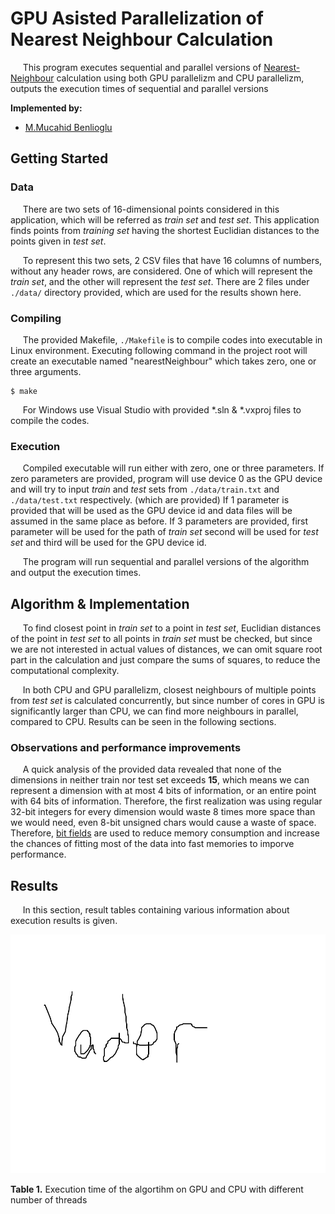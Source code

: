 # GPU Asisted Parallelization of Nearest Neighbour Calculation

&nbsp;&nbsp;&nbsp;&nbsp;
This program executes sequential and parallel versions of [Nearest-Neighbour](https://en.wikipedia.org/wiki/Nearest_neighbor_search) calculation using both GPU parallelizm and CPU parallelizm,
outputs the execution times of sequential and parallel versions

**Implemented by:**

 * [M.Mucahid Benlioglu](https://github.com/mbenlioglu)


## Getting Started

### Data

&nbsp;&nbsp;&nbsp;&nbsp;
There are two sets of 16-dimensional points considered in this application, which will be referred as _train set_ and _test set_.
This application finds points from _training set_ having the shortest Euclidian distances to the points given in _test set_.

&nbsp;&nbsp;&nbsp;&nbsp;
To represent this two sets, 2 CSV files that have 16 columns of numbers, without any header rows, are considered. One of which will
represent the _train set_, and the other will represent the _test set_. There are 2 files under `./data/` directory provided, which
are used for the results shown here.

### Compiling

&nbsp;&nbsp;&nbsp;&nbsp;
The provided Makefile, `./Makefile` is to compile codes into executable in Linux environment. Executing following command in the
project root will create an executable named "nearestNeighbour" which takes zero, one or three arguments.

    $ make

&nbsp;&nbsp;&nbsp;&nbsp;
For Windows use Visual Studio with provided *.sln & *.vxproj files to compile the codes.

### Execution

&nbsp;&nbsp;&nbsp;&nbsp;
Compiled executable will run either with zero, one or three parameters. If zero parameters are provided, program will use device 0
as the GPU device and will try to input _train_ and _test_ sets from `./data/train.txt` and `./data/test.txt` respectively. (which
are provided) If 1 parameter is provided that will be used as the GPU device id and data files will be assumed in the same place as
before. If 3 parameters are provided, first parameter will be used for the path of _train set_ second will be used for _test set_
and third will be used for the GPU device id.

&nbsp;&nbsp;&nbsp;&nbsp;
The program will run sequential and parallel versions of the algorithm and output the execution times.


## Algorithm & Implementation

&nbsp;&nbsp;&nbsp;&nbsp;
To find closest point in _train set_ to a point in _test set_, Euclidian distances of the point in _test set_ to all points in
_train set_ must be checked, but since we are not interested in actual values of distances, we can omit square root part in the
calculation and just compare the sums of squares, to reduce the computational complexity.

&nbsp;&nbsp;&nbsp;&nbsp;
In both CPU and GPU parallelizm, closest neighbours of multiple points from _test set_ is calculated concurrently, but since number
of cores in GPU is significantly larger than CPU, we can find more neighbours in parallel, compared to CPU. Results can be seen in
the following sections.

### Observations and performance improvements

&nbsp;&nbsp;&nbsp;&nbsp;
A quick analysis of the provided data revealed that none of the dimensions in neither train nor test set exceeds **15**, which means
we can represent a dimension with at most 4 bits of information, or an entire point with 64 bits of information. Therefore, the first
realization was using regular 32-bit integers for every dimension would waste 8 times more space than we would need, even 8-bit
unsigned chars would cause a waste of space. Therefore, [bit fields](https://docs.microsoft.com/en-us/cpp/cpp/cpp-bit-fields) are used to
reduce memory consumption and increase the chances of fitting most of the data into fast memories to imporve performance.

## Results

&nbsp;&nbsp;&nbsp;&nbsp;
In this section, result tables containing various information about execution results is given.

![Reusults Table](./res/execTimes.png)

**Table 1.** Execution time of the algortihm on GPU and CPU with different number of threads